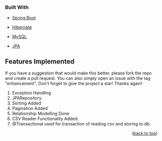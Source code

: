 

[//]: # ()
### Built With

[//]: # ()
[//]: # (This section should list any major frameworks/libraries used to bootstrap your project. Leave any add-ons/plugins for the acknowledgements section. Here are a few examples.)

* [Spring Boot]()

* [Hibernate]()

* [MySQL]()

* [JPA]()


[//]: # ()
[//]: # (<!-- GETTING STARTED -->)

[//]: # (## Getting Started)

<!-- Features Implemented -->
## Features Implemented

If you have a suggestion that would make this better, please fork the repo and create a pull request. You can also simply open an issue with the tag "enhancement".
Don't forget to give the project a star! Thanks again!

1. Exception Handling 
2. JPARepository
3. Sorting Added
4. Pagination Added
5. Relationship Modelling Done
6. CSV Reader Functionality Added.
7. @Transactional used for transaction of reading csv and storing to db.

<p align="right">(<a href="#top">back to top</a>)</p>




